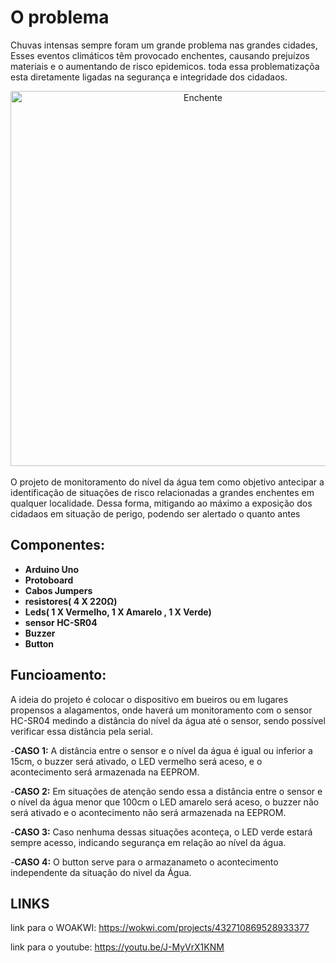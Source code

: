 # O problema 

Chuvas intensas sempre foram um grande problema nas grandes cidades, Esses eventos climáticos têm provocado enchentes, causando prejuízos materiais e o aumentando de risco epidemicos. toda essa problematizaçõa esta diretamente ligadas na segurança e integridade dos cidadaos.

<div align="center">
  <img src="https://www.rbsdirect.com.br/imagesrc/25731199.jpg?w=1024&h=512&a=c&version=1575255600" alt="Enchente" width="600"/>
  <br>
</div>
<br>

<div>O projeto de monitoramento do nível da água tem como objetivo antecipar a identificação de situações de risco relacionadas a grandes enchentes em qualquer localidade. Dessa forma, mitigando ao máximo a exposição dos cidadaos em situação de perigo, podendo ser alertado o quanto antes </div>

## Componentes:
- **Arduino Uno**
- **Protoboard**
- **Cabos Jumpers**
- **resistores( 4 X 220Ω)**
- **Leds( 1 X Vermelho, 1 X Amarelo , 1 X Verde)**
- **sensor HC-SR04**
- **Buzzer**
- **Button**

## Funcioamento:

A ideia do projeto é colocar o dispositivo em bueiros ou em lugares propensos a alagamentos, onde haverá um monitoramento com o sensor HC-SR04 medindo a distância do nível da água até o sensor, sendo possível verificar essa distância pela serial.

-**CASO 1:**
A distância entre o sensor e o nível da água é igual ou inferior a 15cm, o buzzer será ativado, o LED vermelho será aceso, e o acontecimento será armazenada na EEPROM.

-**CASO 2:**
Em situações de atenção  sendo essa a distância entre o sensor e o nível da água menor que 100cm  o LED amarelo será aceso, o buzzer não será ativado e o acontecimento não será armazenada na EEPROM.

-**CASO 3:**
Caso nenhuma dessas situações aconteça, o LED verde estará sempre acesso, indicando segurança em relação ao nível da água.

-**CASO 4:**
O button serve para o armazanameto o acontecimento independente da situação do nivel da Água.

## LINKS
link para o WOAKWI:
https://wokwi.com/projects/432710869528933377

link para o youtube:
https://youtu.be/J-MyVrX1KNM

